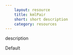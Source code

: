 ```yaml
---
    layout: resource
    title: kmlPair
    short: short description
    category: resources
---
```


description

Default

